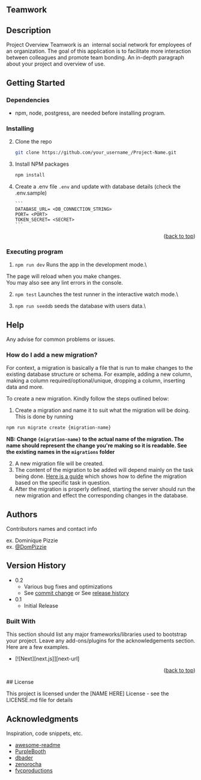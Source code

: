 ## Teamwork

## Description

Project Overview
Teamwork is an ​ internal social network for employees of an organization. The goal of this
application is to facilitate more interaction between colleagues and promote team bonding.
An in-depth paragraph about your project and overview of use.

## Getting Started

### Dependencies

-   npm, node, postgress, are needed before installing program.

### Installing

2.  Clone the repo
    ```sh
    git clone https://github.com/your_username_/Project-Name.git
    ```
3.  Install NPM packages
    ```sh
    npm install
    ```
4.  Create a .env file `.env` and update with database details (check the .env.sample)

        ```
        DATABASE_URL= <DB_CONNECTION_STRING>
        PORT= <PORT>
        TOKEN_SECRET= <SECRET>
        ```

    <p align="right">(<a href="#top">back to top</a>)</p>

### Executing program

1. `npm run dev`
   Runs the app in the development mode.\

The page will reload when you make changes.\
You may also see any lint errors in the console.

2. `npm test`
   Launches the test runner in the interactive watch mode.\

3. `npm run seeddb`
   seeds the database with users data.\

## Help

Any advise for common problems or issues.

### How do I add a new migration?
For context, a migration is basically a file that is run to make changes to the existing database structure or schema. For example, adding a new column, making a column required/optional/unique, dropping a column, inserting data and more. 

To create a new migration. Kindly follow the steps outlined below:

1. Create a migration and name it to suit what the migration will be doing. This is done by running 

```bash
npm run migrate create {migration-name} 
```
 **NB: Change `{migration-name}` to the actual name of the migration. The name should represent the change you're making so it is readable. See the existing names in the `migrations` folder**

2. A new migration file will be created.
3. The content of the migration to be added will depend mainly on the task being done. [Here is a guide](https://salsita.github.io/node-pg-migrate/#/migrations) which shows how to define the migration based on the specific task in question.
4. After the migration is properly defined, starting the server should run the new migration and effect the corresponding changes in the database.

## Authors

Contributors names and contact info

ex. Dominique Pizzie  
ex. [@DomPizzie](https://twitter.com/dompizzie)

## Version History

-   0.2
    -   Various bug fixes and optimizations
    -   See [commit change]() or See [release history]()
-   0.1
    -   Initial Release

### Built With

This section should list any major frameworks/libraries used to bootstrap your project. Leave any add-ons/plugins for the acknowledgements section. Here are a few examples.

-   [![Next][next.js]][next-url]

<p align="right">(<a href="#top">back to top</a>)</p>
## License

This project is licensed under the [NAME HERE] License - see the LICENSE.md file for details

## Acknowledgments

Inspiration, code snippets, etc.

-   [awesome-readme](https://github.com/matiassingers/awesome-readme)
-   [PurpleBooth](https://gist.github.com/PurpleBooth/109311bb0361f32d87a2)
-   [dbader](https://github.com/dbader/readme-template)
-   [zenorocha](https://gist.github.com/zenorocha/4526327)
-   [fvcproductions](https://gist.github.com/fvcproductions/1bfc2d4aecb01a834b46)
